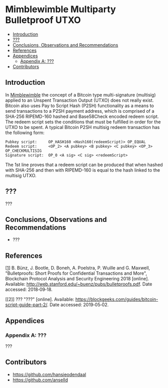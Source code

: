 # Mimblewimble Multiparty Bulletproof UTXO

- [Introduction](#introduction)
- [???](#???)
- [Conclusions, Observations and Recommendations](#conclusions-observations-and-recommendations)
- [References](#references)
- [Appendices](#appendices)
  - [Appendix A: ???](#appendix-a-???)
- [Contributors](#contributors)



## Introduction

In [Mimblewimble](../mimblewimble-1/MainReport.md) the concept of a Bitcoin type multi-signature (multisig) applied to an Unspent Transaction Output (UTXO) does not really exist. Bitcoin also uses Pay to Script Hash (P2SH) functionality as a means to send transactions to a P2SH payment address, which is comprised of a SHA-256 RIPEMD-160 hashed and Base58Check encoded redeem script. The redeem script sets the conditions that must be fulfilled in order for the UTXO to be spent. A typical Bitcoin P2SH multisig redeem transaction has the following form:

```Text
Pubkey script:     OP_HASH160 <Hash160(redeemScript)> OP_EQUAL
Redeem script:     <OP_2> <A pubkey> <B pubkey> <C pubkey> <OP_3> OP_CHECKMULTISIG
Signature script:  OP_0 <A sig> <C sig> <redeemScript>
```

The 1st line proves that a redeem script can be produced that when hashed with SHA-256 and then with RIPEMD-160 is equal to the hash linked to the multisig UTXO.



## ???

???



## Conclusions, Observations and Recommendations

- ???



## References

[[1]] B. Bünz, J. Bootle, D. Boneh, A. Poelstra, P. Wuille and G. Maxwell, "Bulletproofs: Short Proofs for Confidential Transactions and More", Blockchain Protocol Analysis and Security Engineering 2018 [online]. Available: <http://web.stanford.edu/~buenz/pubs/bulletproofs.pdf>. Date accessed: 2018&#8209;09&#8209;18.

[1]: http://web.stanford.edu/~buenz/pubs/bulletproofs.pdf "Bulletproofs: Short Proofs for Confidential Transactions and 
More" 

[[2]] ??? "???" [online]. Available: https://blockgeeks.com/guides/bitcoin-script-guide-part-2/. Date accessed: 2019&#8209;05&#8209;02.




## Appendices

### Appendix A: ???

??? 



## Contributors

- <https://github.com/hansieodendaal>
- <https://github.com/anselld>
